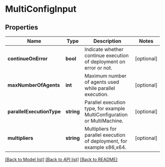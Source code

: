 # MultiConfigInput

## Properties
Name | Type | Description | Notes
------------ | ------------- | ------------- | -------------
**continueOnError** | **bool** | Indicate whether continue execution of deployment on error or not. | [optional] 
**maxNumberOfAgents** | **int** | Maximum number of agents used while parallel execution. | [optional] 
**parallelExecutionType** | **string** | Parallel execution type, for example MultiConfiguration or MultiMachine. | [optional] 
**multipliers** | **string** | Multipliers for parallel execution of deployment, for example x86,x64. | [optional] 

[[Back to Model list]](../README.md#documentation-for-models) [[Back to API list]](../README.md#documentation-for-api-endpoints) [[Back to README]](../README.md)


